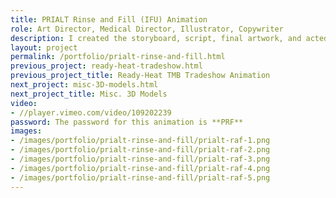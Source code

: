 ```yaml
---
title: PRIALT Rinse and Fill (IFU) Animation
role: Art Director, Medical Director, Illustrator, Copywriter
description: I created the storyboard, script, final artwork, and acted as art director with a graphic designer who laid out all the final assets. This Instructions for Use (IFU) animation is for physicians who are prescribing PRIALT to their patients. It is an in depth overview of how to properly rinse and fill the device for first use. This animation was created with a voice over for use on an ipad, but can also be viewed on **[their website](http://www.prialt.com/hcp/starting-on-prialt/priming-and-filling-the-pump)**.
layout: project
permalink: /portfolio/prialt-rinse-and-fill.html
previous_project: ready-heat-tradeshow.html
previous_project_title: Ready-Heat TMB Tradeshow Animation
next_project: misc-3D-models.html
next_project_title: Misc. 3D Models
video:
- //player.vimeo.com/video/109202239
password: The password for this animation is **PRF**
images:
- /images/portfolio/prialt-rinse-and-fill/prialt-raf-1.png
- /images/portfolio/prialt-rinse-and-fill/prialt-raf-2.png
- /images/portfolio/prialt-rinse-and-fill/prialt-raf-3.png
- /images/portfolio/prialt-rinse-and-fill/prialt-raf-4.png
- /images/portfolio/prialt-rinse-and-fill/prialt-raf-5.png
---
```


